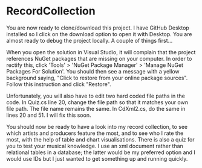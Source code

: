 # RecordCollection
You are now ready to clone/download this project.  I have GitHub Desktop installed so I click on the download option to open it with Desktop. You are almost ready to debug the project locally.  A couple of things first... 

When you open the solution in Visual Studio, it will complain that the project references NuGet packages that are missing on your computer.  In order to rectify this, click 'Tools' > 'NuGet Package Manager' > 'Manage NuGet Packages For Solution'.  You should then see a message with a yellow background saying, "Click to restore from your online package sources".  Follow this instruction and click "Restore".

Unfortunately, you will also have to edit two hard coded file paths in the code.  In Quiz.cs line 20, change the file path so that it matches your own file path.  The file name remains the same.  In CdXml2.cs, do the same in lines 20 and 51.  I will fix this soon.

You should now be ready to have a look into my record collection, to see which artists and producers feature the most, and to see who I rate the most, with the help of table and chart visualisations.  There is also a quiz for you to test your musical knowledge.  I use an xml document rather than relational tables in a database; the latter would be my preferred option and I would use IDs but I just wanted to get something up and running quickly. 
